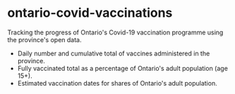 # ontario-covid-vaccinations
Tracking the progress of Ontario's Covid-19 vaccination programme using the province's open data.
* Daily number and cumulative total of vaccines administered in the province.
* Fully vaccinated total as a percentage of Ontario's adult population (age 15+).
* Estimated vaccination dates for shares of Ontario's adult population.
